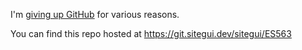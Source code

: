 I'm [giving up GitHub](https://giveupgithub.org) for various reasons.

You can find this repo hosted at https://git.sitegui.dev/sitegui/ES563
